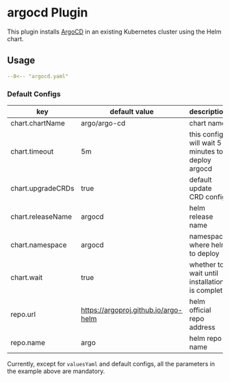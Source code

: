 # argocd Plugin

This plugin installs [ArgoCD](https://argoproj.github.io/cd/) in an existing Kubernetes cluster using the Helm chart.

## Usage

```yaml
--8<-- "argocd.yaml"
```

### Default Configs

| key                | default value                        | description                                        |
| ----------------   | ------------------------------------ | ------------------------------------------------   |
| chart.chartName   | argo/argo-cd                         | chart name                                         |
| chart.timeout      | 5m                                   | this config will wait 5 minutes to deploy argocd   |
| chart.upgradeCRDs  | true                                 | default update CRD config                          |
| chart.releaseName | argocd                               | helm release name                                  |
| chart.namespace    | argocd                               | namespace where helm to deploy                     |
| chart.wait         | true                                 | whether to wait until installation is complete     |
| repo.url           | https://argoproj.github.io/argo-helm | helm official repo address                         |
| repo.name          | argo                                 | helm repo name                                     |

Currently, except for `valuesYaml` and default configs, all the parameters in the example above are mandatory.
